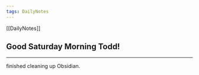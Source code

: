 ```yaml
---
tags: DailyNotes
---
```


[[DailyNotes]]

## Good  Saturday  Morning Todd!

----

finished cleaning up Obsidian.